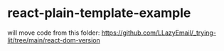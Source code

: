 # react-plain-template-example


will move code from this folder: https://github.com/LLazyEmail/_trying-lit/tree/main/react-dom-version
